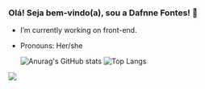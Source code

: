### Olá! Seja bem-vindo(a), sou a Dafnne Fontes! 👋

- I’m currently working on front-end.
- Pronouns: Her/she


  ![Anurag's GitHub stats](https://github-readme-stats.vercel.app/api?username=daffontes&show_icons=true&theme=transparent)
  ![Top Langs](https://github-readme-stats.vercel.app/api/top-langs/?username=daffontes&layout=compact)

<div>
  <a href= "https://www.linkedin.com/in/dafnnefontes/"><img src= "https://img.shields.io/badge/LinkedIn-0077B5?style=for-the-badge&logo=linkedin&logoColor=white"
 
</div>
  	 
 
